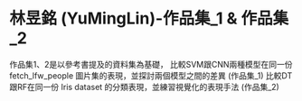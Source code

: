# 林昱銘 (YuMingLin)-作品集_1 & 作品集_2
作品集1、2是以參考書提及的資料集為基礎，
比較SVM跟CNN兩種模型在同一份 fetch_lfw_people 圖片集的表現，並探討兩個模型之間的差異 (作品集_1)
比較DT跟RF在同一份 Iris dataset 的分類表現，並練習視覺化的表現手法 (作品集_2)
